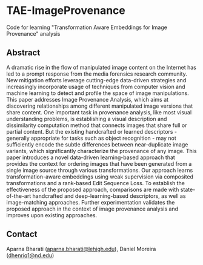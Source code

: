 # TAE-ImageProvenance
Code for learning "Transformation Aware Embeddings for Image Provenance" analysis

## Abstract
A dramatic rise in the flow of manipulated image content on the Internet has led to a prompt response from the media forensics research community.
New mitigation efforts leverage cutting-edge data-driven strategies and increasingly incorporate usage of techniques from computer vision and machine learning to detect and profile the space of image manipulations. This paper addresses Image Provenance Analysis, which aims at discovering relationships among different manipulated image versions that share content. One important task in provenance analysis, like most visual understanding problems, is establishing a visual description and dissimilarity computation method that connects images that share full or partial content. But the existing handcrafted or learned descriptors - generally appropriate for tasks such as object recognition - may not sufficiently encode the subtle differences between near-duplicate image variants, which significantly characterize the provenance of any image. This paper introduces a novel data-driven learning-based approach that provides the context for ordering images that have been generated from a single image source through various transformations. Our approach learns transformation-aware embeddings using weak supervision via composited transformations and a rank-based Edit Sequence Loss. To establish the effectiveness of the proposed approach, comparisons are made with state-of-the-art handcrafted and deep-learning-based descriptors, as well as image-matching approaches. Further experimentation validates the proposed approach in the context of image provenance analysis and improves upon existing approaches.

## Contact
Aparna Bharati (aparna.bharati@lehigh.edu), Daniel Moreira (dhenriq1@nd.edu)

